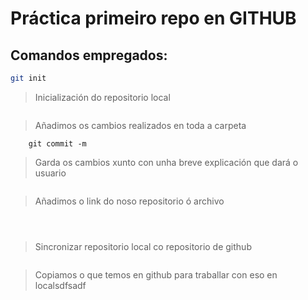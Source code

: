 # Práctica primeiro repo en GITHUB
## Comandos empregados: 
```bash
git init
```

> Inicialización do repositorio local

``` git add .
```
>Añadimos os cambios realizados en toda a carpeta 

```
    git commit -m
```
>Garda os cambios xunto con unha breve explicación que dará o usuario

``` git remote add origin
```
>Añadimos o link do noso repositorio ó archivo
```git branch -M
```
>
```git push -u
```
>

````git remote
````
>Sincronizar repositorio local co repositorio de github

````git clone
````
>Copiamos o que temos en github para traballar con eso en localsdfsadf